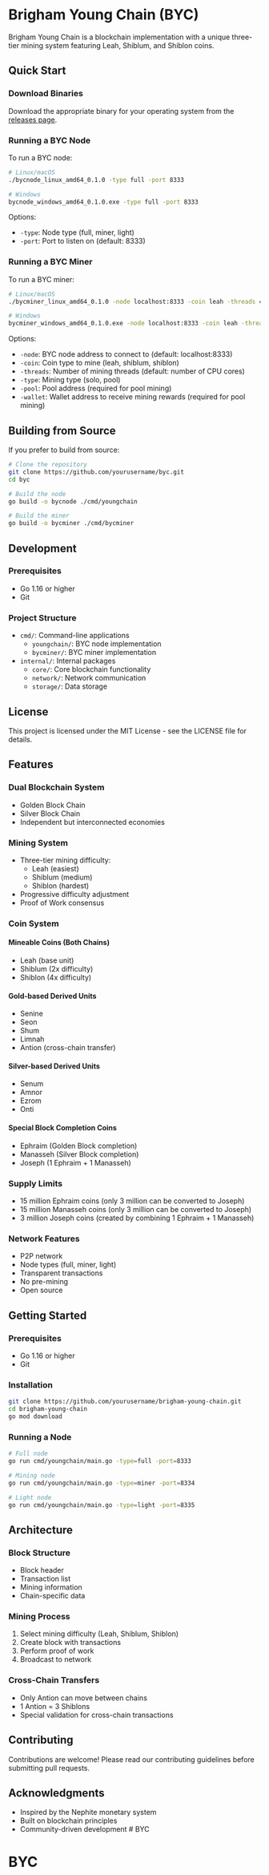 # Brigham Young Chain (BYC)

Brigham Young Chain is a blockchain implementation with a unique three-tier mining system featuring Leah, Shiblum, and Shiblon coins.

## Quick Start

### Download Binaries

Download the appropriate binary for your operating system from the [releases page](https://github.com/yourusername/byc/releases).

### Running a BYC Node

To run a BYC node:

```bash
# Linux/macOS
./bycnode_linux_amd64_0.1.0 -type full -port 8333

# Windows
bycnode_windows_amd64_0.1.0.exe -type full -port 8333
```

Options:
- `-type`: Node type (full, miner, light)
- `-port`: Port to listen on (default: 8333)

### Running a BYC Miner

To run a BYC miner:

```bash
# Linux/macOS
./bycminer_linux_amd64_0.1.0 -node localhost:8333 -coin leah -threads 4

# Windows
bycminer_windows_amd64_0.1.0.exe -node localhost:8333 -coin leah -threads 4
```

Options:
- `-node`: BYC node address to connect to (default: localhost:8333)
- `-coin`: Coin type to mine (leah, shiblum, shiblon)
- `-threads`: Number of mining threads (default: number of CPU cores)
- `-type`: Mining type (solo, pool)
- `-pool`: Pool address (required for pool mining)
- `-wallet`: Wallet address to receive mining rewards (required for pool mining)

## Building from Source

If you prefer to build from source:

```bash
# Clone the repository
git clone https://github.com/yourusername/byc.git
cd byc

# Build the node
go build -o bycnode ./cmd/youngchain

# Build the miner
go build -o bycminer ./cmd/bycminer
```

## Development

### Prerequisites

- Go 1.16 or higher
- Git

### Project Structure

- `cmd/`: Command-line applications
  - `youngchain/`: BYC node implementation
  - `bycminer/`: BYC miner implementation
- `internal/`: Internal packages
  - `core/`: Core blockchain functionality
  - `network/`: Network communication
  - `storage/`: Data storage

## License

This project is licensed under the MIT License - see the LICENSE file for details.

## Features

### Dual Blockchain System
- Golden Block Chain
- Silver Block Chain
- Independent but interconnected economies

### Mining System
- Three-tier mining difficulty:
  - Leah (easiest)
  - Shiblum (medium)
  - Shiblon (hardest)
- Progressive difficulty adjustment
- Proof of Work consensus

### Coin System
#### Mineable Coins (Both Chains)
- Leah (base unit)
- Shiblum (2x difficulty)
- Shiblon (4x difficulty)

#### Gold-based Derived Units
- Senine
- Seon
- Shum
- Limnah
- Antion (cross-chain transfer)

#### Silver-based Derived Units
- Senum
- Amnor
- Ezrom
- Onti

#### Special Block Completion Coins
- Ephraim (Golden Block completion)
- Manasseh (Silver Block completion)
- Joseph (1 Ephraim + 1 Manasseh)

### Supply Limits
- 15 million Ephraim coins (only 3 million can be converted to Joseph)
- 15 million Manasseh coins (only 3 million can be converted to Joseph)
- 3 million Joseph coins (created by combining 1 Ephraim + 1 Manasseh)

### Network Features
- P2P network
- Node types (full, miner, light)
- Transparent transactions
- No pre-mining
- Open source

## Getting Started

### Prerequisites
- Go 1.16 or higher
- Git

### Installation
```bash
git clone https://github.com/yourusername/brigham-young-chain.git
cd brigham-young-chain
go mod download
```

### Running a Node
```bash
# Full node
go run cmd/youngchain/main.go -type=full -port=8333

# Mining node
go run cmd/youngchain/main.go -type=miner -port=8334

# Light node
go run cmd/youngchain/main.go -type=light -port=8335
```

## Architecture

### Block Structure
- Block header
- Transaction list
- Mining information
- Chain-specific data

### Mining Process
1. Select mining difficulty (Leah, Shiblum, Shiblon)
2. Create block with transactions
3. Perform proof of work
4. Broadcast to network

### Cross-Chain Transfers
- Only Antion can move between chains
- 1 Antion = 3 Shiblons
- Special validation for cross-chain transactions

## Contributing
Contributions are welcome! Please read our contributing guidelines before submitting pull requests.

## Acknowledgments
- Inspired by the Nephite monetary system
- Built on blockchain principles
- Community-driven development # BYC
# BYC
